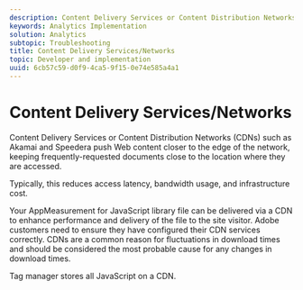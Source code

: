 ```yaml
---
description: Content Delivery Services or Content Distribution Networks (CDNs) such as Akamai and Speedera push Web content closer to the edge of the network, keeping frequently-requested documents close to the location where they are accessed.
keywords: Analytics Implementation
solution: Analytics
subtopic: Troubleshooting
title: Content Delivery Services/Networks
topic: Developer and implementation
uuid: 6cb57c59-d0f9-4ca5-9f15-0e74e585a4a1
---
```


# Content Delivery Services/Networks

Content Delivery Services or Content Distribution Networks (CDNs) such as Akamai and Speedera push Web content closer to the edge of the network, keeping frequently-requested documents close to the location where they are accessed.

Typically, this reduces access latency, bandwidth usage, and infrastructure cost.

Your AppMeasurement for JavaScript library file can be delivered via a CDN to enhance performance and delivery of the file to the site visitor. Adobe customers need to ensure they have configured their CDN services correctly. CDNs are a common reason for fluctuations in download times and should be considered the most probable cause for any changes in download times.

Tag manager stores all JavaScript on a CDN.
